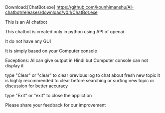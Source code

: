 Download:[ChatBot.exe] https://github.com/kounhimanshu/AI-chatbot/releases/download/v0.1/ChatBot.exe

This is an AI chatbot 

This chatbot is created only in python using API of openai

It do not have any GUI

It is simply based on your Computer console

Exceptions: AI can give output in Hindi but Computer console can not display it

type "Clear" or "clear" to clear previous log to chat about fresh new topic 
it is highly recommended to clear before searching or surfing new topic or discussion for better accuracy

type "Exit" or "exit" to close the appliction

Please share your feedback for our improvement
